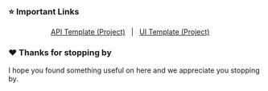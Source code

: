 ### ⭐ Important Links
<p align="center">  
    <a id="APITemplate" href="https://github.com/Fableverse/api-template/projects/1">API Template (Project)</a> 
    &nbsp; | &nbsp;
    <a id="UITemplate" href="https://github.com/Fableverse/ui-template/projects/1">UI Template (Project)</a> 
    &nbsp;&nbsp;&nbsp;&nbsp;
</p>

### ❤️ Thanks for stopping by
I hope you found something useful on here and we appreciate you stopping by. 
